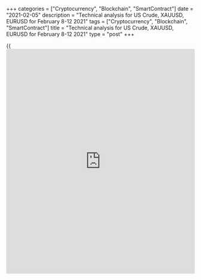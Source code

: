 +++
categories = ["Cryptocurrency", "Blockchain", "SmartContract"]
date = "2021-02-05"
description = "Technical analysis for US Crude, XAUUSD, EURUSD for February 8-12 2021"
tags = ["Cryptocurrency", "Blockchain", "SmartContract"]
title = "Technical analysis for US Crude, XAUUSD, EURUSD for February 8-12 2021"
type = "post"
+++

{{<iframe id="large-banner" src="https://www.bounty.group/#slide=24.0" width="100%" height="600" scrolling="no" style="border: 0px solid rgb(216, 221, 230); border-radius: 3px;">}}

2021-02-05

2021-02-05

Medium-term forecast for oil, gold, and EURUSD 05.02.2021Alex Rodionov

I welcome my colleagues! I have made a price forecast for US Crude,
XAUUSD, and EURUSD using a combination of margin zones methodology and
technical analysis. Based on the market analysis, I suggest trading
signals for traders who trade in medium-term trends.

The eurozone consumer price index was in the positive zone for the first
time since September last year. Processes have begun that can increase
inflation without further increasing the QE program.

The article covers the following subjects:

## Oil price forecast for next week: USCrude analysis

Medium and long-term oil trends are up. Growth is supported by a
reduction in US inventories and an OPEC+ plan to maintain oil production
restrictions. According to energy experts, as the developed world's
economies recover in 2021, the oil demand will grow.

WTI oil prices have consolidated above the resistance level Target Zone
4 [54.72 - 54.21]. The target for the new week is Target Zone 5 [59.82 -
59.31].

The trend key support is moving to the levels [52.18 - 51.72]. Consider
new purchases in the levels 53.90 - 53.62 (the border of the previous
sideways trend). The first target for purchases will be to update this
week's high.

### [USCrude][1] Trading tips for the upcoming week:

  1. Open buy positions according to the pattern in [53.90 - 53.62]. TakeProfit: 56.60, Target Zone 5 [59.82 - 59.31]. StopLoss: according to the pattern rules.

  2. Open buy positions according to the pattern in [52.18 - 51.72]. TakeProfit: 56.60, Target Zone 5 [59.82 - 59.31]. StopLoss: according to the pattern rules.

* * *

## Gold price forecast for next week: XAUUSD analysis

Gold prices fell throughout the week due to the lack of demand for
precious metals from major players. Other reasons may be the slow
recovery of economies after the COVID-19 pandemic and the US dollar's
strengthening.

The medium-term gold trend reversed down since the ​​accumulation [1859
- 1818] zone was broken out. The price has consolidated below this zone.
The next target for the medium-term downtrend is Target Zone 2 [1759 -
1749].

Calculate the trend key resistance from yesterday's low and get the
boundaries [1906 - 1895]. Thus, there are two areas to search for sales
for the next week, the first of which is the broken out border of the
sideways trend [1825 - 1818].

### [XAUUSD][2] Trading tips for the upcoming week:

  1. Sell according to the pattern in the zone of [1825 - 1818]. TakeProfit: Target Zone 2 [1759 - 1749]. StopLoss: according to the pattern rules.

  2. Sell according to the pattern in the zone of [1906 - 1895]. TakeProfit: 1785, Target Zone 2 [1759 - 1749]. StopLoss: according to the pattern rules.

* * *

## Euro/dollar price forecast for next week: EURUSD analysis

The eurozone consumer price index was in the positive zone for the first
time since September last year. At the same time, it turned out to be
higher than forecast by 0.5% YoY, at a value of 0.9% YoY. Processes have
begun that can increase inflation without further increasing the QE
program.

How does this affect EURUSD? The growth of inflation leads to a decrease
in the exchange rate of the euro. So, in the medium term, expect a
further euro price fall, but there's one "but".

This week the priority model for sale was worked out, mainly driven by
the [news](https://www.letsplayfx.com/blog/forex-news-website/). Target Zone 2 [1.1981 - 1.1962] was reached and is still being
held by traders.

Next week, holding this area will allow considering long trades in the
correction, while the breakout and consolidation of the price below will
open the way for a new fall with the target in the Target Zone 3 [1.1797
- 1.1778].

The border of the downtrend is shifting to the levels [1.2128 - 1.2112].
If to consider corrective growth and then a further fall, then the best
sell prices are in the zone.

### [EURUSD][3] Trading tips for the upcoming week:

  1. If the support is held in Target Zone 2 [1.1981 - 1.1962] - buy according to the pattern. TakeProfit: Target Zone [1.2128 - 1.2112]. StopLoss: according to the pattern rules.

  2. Sell according to the pattern in Target Zone [1.2128 - 1.2112]. TakeProfit: 1.1955. StopLoss: according to the pattern rules.

* * *

P.S. Did you like my article? Share it in social networks: it will be
the best “thank you" :)

Ask me questions and comment below. I’ll be glad to answer your
questions and give necessary explanations.

 **Useful links:**

  * I recommend trying to trade with a reliable broker [here][4]. The system allows you to trade by yourself or copy successful traders from all across the globe.
  * Use my promo-code BLOG for getting deposit bonus 50% on LiteForex platform. Just enter this code in the appropriate field while [depositing][5] your trading account.
  * Telegram chat for traders: <t.me/liteforexengchat>. We are sharing the signals and trading experience
  * Telegram channel with high-quality analytics, Forex reviews, training articles, and other useful things for traders <t.me/liteforex>

## Price chart of EURUSD in real time mode

The content of this article reflects the author’s opinion and does not
necessarily reflect the official position of LiteForex. The material
published on this page is provided for informational purposes only and
should not be considered as the provision of investment advice for the
purposes of Directive 2004/39/EC.

Rate this article:

{{value}}

( {{count}} {{title}} )

   1. my.liteforex.com/trading?type=oil
   2. my.liteforex.com/trading/chart?symbol=XAUUSD&returnUrl=true
   3. my.liteforex.com/trading/chart?symbol=EURUSD&returnUrl=true
   4. my.liteforex.com/?category=analysts-opinions&slug=medium-term-forecast-for-oil-gold-and-eurusd-05022021&openPopup=%2Fregistration%2Fpopup&utm_source=blog&utm_medium=article&utm_campaign=bonus
   5. my.liteforex.com/deposit/?category=analysts-opinions&slug=medium-term-forecast-for-oil-gold-and-eurusd-05022021&promo_code=BLOG&utm_source=blog&utm_medium=article&utm_campaign=bonus